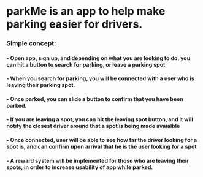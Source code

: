 # parkMe is an app to help make parking easier for drivers.

### Simple concept: 
#### - Open app, sign up, and depending on what you are looking to do, you can hit a button to search for parking, or leave a parking spot
#### - When you search for parking, you will be connected with a user who is leaving their parking spot.
#### - Once parked, you can slide a button to confirm that you have been parked.
#### - If you are leaving a spot, you can hit the leaving spot button, and it will notify the closest driver around that a spot is being    made avaialble
#### - Once connected, user will be able to see how far the driver looking for a spot is, and can confirm upon arrival that he is the user    looking for a spot
#### - A reward system will be implemented for those who are leaving their spots, in order to increase usability of app while parked.

 
